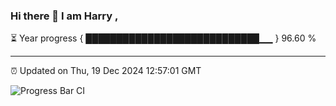 ### Hi there 👋 I am Harry , 

⏳ Year progress { ████████████████████████████▁▁ } 96.60 %

---

⏰ Updated on Thu, 19 Dec 2024 12:57:01 GMT

![Progress Bar CI](https://github.com/duykhang68/duykhang68/workflows/Progress%20Bar%20CI/badge.svg)
